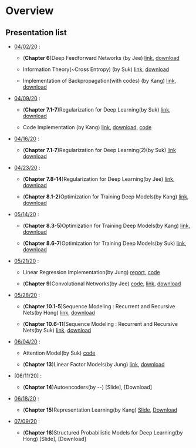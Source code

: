 # Overview

## Presentation list
  - [04/02/20](https://github.com/chunhyonho/GROUP_STUDY/tree/master/Deep_Learning1/20200402) : 
    - (**Chapter 6**)Deep Feedforward Networks (by Jee)
    [link](https://github.com/chunhyonho/GROUP_STUDY/blob/master/Deep_Learning1/20200402/%5B20200402%5DDeep%20Learning%20Chap%206%20f.pdf), 
    [download](https://github.com/chunhyonho/GROUP_STUDY/raw/master/Deep_Learning1/20200402/%5B20200402%5DDeep%20Learning%20Chap%206%20f.pdf)   
    
    - Information Theory(~Cross Entropy) (by Suk)
    [link](https://github.com/chunhyonho/GROUP_STUDY/blob/master/Deep_Learning1/20200402/%5B20200402%5DInformation_Theory.pdf), 
    [download](https://github.com/chunhyonho/GROUP_STUDY/raw/master/Deep_Learning1/20200402/%5B20200402%5DInformation_Theory.pdf)   
    
    - Implementation of Backpropagation(with codes) (by Kang)
    [link](https://github.com/chunhyonho/GROUP_STUDY/blob/master/Deep_Learning1/20200402/%5B20200402%5D개별연구_backprop.pdf), 
    [download](https://github.com/chunhyonho/GROUP_STUDY/raw/master/Deep_Learning1/20200402/%5B20200402%5D개별연구_backprop.pdf)   
    
- [04/09/20](https://github.com/chunhyonho/GROUP_STUDY/tree/master/Deep_Learning1/20200409) : 
  - (**Chapter 7.1-7**)Regularization for Deep Learning(by Suk)
  [link](https://github.com/chunhyonho/GROUP_STUDY/blob/master/Deep_Learning1/20200409/Regularization%20for%20deep%20learning.pdf), 
  [download](https://github.com/chunhyonho/GROUP_STUDY/raw/master/Deep_Learning1/20200409/Regularization%20for%20deep%20learning.pdf)   
  
  - Code Implementation (by Kang)
   [link](https://github.com/chunhyonho/GROUP_STUDY/blob/master/Deep_Learning1/20200409/0409_강남웅.pptx), 
  [download](https://github.com/chunhyonho/GROUP_STUDY/raw/master/Deep_Learning1/20200409/0409_강남웅.pptx),
  [code](https://github.com/chunhyonho/GROUP_STUDY/blob/master/Deep_Learning1/20200409/main.py)

  
 
- [04/16/20](https://github.com/chunhyonho/GROUP_STUDY/tree/master/Deep_Learning1/20200416) : 
  - (**Chapter 7.1-7**)Regularization for Deep Learning(2)(by Suk) 
  [link](https://github.com/chunhyonho/GROUP_STUDY/blob/master/Deep_Learning1/20200416/Regularization%20for%20deep%20learning(2).pdf)
  [download](https://github.com/chunhyonho/GROUP_STUDY/raw/master/Deep_Learning1/20200416/Regularization%20for%20deep%20learning(2).pdf)

- [04/23/20](https://github.com/chunhyonho/GROUP_STUDY/tree/master/Deep_Learning1/20200423) :
  - (**Chapter 7.8-14**)Regularization for Deep Learning(by Jee)
  [link](https://github.com/chunhyonho/GROUP_STUDY/blob/master/Deep_Learning1/20200423/deep%20learning%20chap%207.pdf),
  [download](https://github.com/chunhyonho/GROUP_STUDY/raw/master/Deep_Learning1/20200423/deep%20learning%20chap%207.pdf)
  
  - (**Chapter 8.1-2**)Optimization for Training Deep Models(by Kang)
  [link](https://github.com/chunhyonho/GROUP_STUDY/blob/master/Deep_Learning1/20200423/ch8.1-2%20Optimization%20for%20Training%20Deep%20Models.pdf),
  [download](https://github.com/chunhyonho/GROUP_STUDY/raw/master/Deep_Learning1/20200423/ch8.1-2%20Optimization%20for%20Training%20Deep%20Models.pdf)


- [05/14/20](https://github.com/chunhyonho/GROUP_STUDY/tree/master/Deep_Learning1/20200514) :
  - (**Chapter 8.3-5**)Optimization for Training Deep Models(by Kang)
  [link](https://github.com/chunhyonho/GROUP_STUDY/blob/master/Deep_Learning1/20200514/ch8.3-5%20Optimization%20for%20Training%20Deep%20Models.pdf),
  [download](https://github.com/chunhyonho/GROUP_STUDY/raw/master/Deep_Learning1/20200514/ch8.3-5%20Optimization%20for%20Training%20Deep%20Models.pdf)
  
  - (**Chapter 8.6-7**)Optimization for Training Deep Models(by Suk)
  [link](https://github.com/chunhyonho/GROUP_STUDY/blob/master/Deep_Learning1/20200514/optimization%20for%20training%20deep%20learning.pdf),
  [download](https://github.com/chunhyonho/GROUP_STUDY/raw/master/Deep_Learning1/20200514/optimization%20for%20training%20deep%20learning.pdf)

- [05/21/20](https://github.com/chunhyonho/GROUP_STUDY/tree/master/Deep%20Learning/20200521) :
  - Linear Regression Implementation(by Jung)
  [report](https://github.com/chunhyonho/GROUP_STUDY/blob/master/Deep%20Learning/20200521/Assignment%20Report%20PPT_20170604%20정지형.pdf),
  [code](https://github.com/chunhyonho/GROUP_STUDY/blob/master/Deep%20Learning/20200521/LinearRegression_OLS_GD(BGD)_MBGD_SGD_Final_with%20Stopping%20Criteria.py)
  
  - (**Chapter 9**)Convolutional Networks(by Jee)
  [code](https://github.com/chunhyonho/GROUP_STUDY/blob/master/Deep%20Learning/20200521/cnn.ipynb),
  [link](https://github.com/chunhyonho/GROUP_STUDY/blob/master/Deep%20Learning/20200521/cnn.pdf),
  [download](https://github.com/chunhyonho/GROUP_STUDY/raw/master/Deep%20Learning/20200521/cnn.pdf)
  

- [05/28/20](https://github.com/chunhyonho/GROUP_STUDY/tree/master/Deep_Learning1/20200514) :
  - (**Chapter 10.1-5**)Sequence Modeling : Recurrent and Recursive Nets(by Hong)
  [link](https://github.com/chunhyonho/GROUP_STUDY/blob/master/Deep%20Learning/20200528/Ch10.1-5%20(RNN).pdf),
  [download](https://github.com/chunhyonho/GROUP_STUDY/raw/master/Deep%20Learning/20200528/Ch10.1-5%20(RNN).pdf)
  
  - (**Chapter 10.6-11**)Sequence Modeling : Recurrent and Recursive Nets(by Suk)
  [link](https://github.com/chunhyonho/GROUP_STUDY/blob/master/Deep%20Learning/20200528/ch10.6%7E.pdf),
  [download](https://github.com/chunhyonho/GROUP_STUDY/raw/master/Deep%20Learning/20200528/ch10.6%7E.pdf)


- [06/04/20](https://github.com/chunhyonho/GROUP_STUDY/tree/master/Deep_Learning1/20200604) :
  - Attention Model(by Suk)
  [code](https://github.com/chunhyonho/GROUP_STUDY/blob/master/Deep%20Learning/20200604/Attention%20Model.ipynb)
  
  - (**Chapter 13**)Linear Factor Models(by Jung)
  [link](https://github.com/chunhyonho/GROUP_STUDY/blob/master/Deep%20Learning/20200604/Ch13.%20Linear%20Factor%20Models%20by%20Jihyeong%20Jung.pdf),
  [download](https://github.com/chunhyonho/GROUP_STUDY/raw/master/Deep%20Learning/20200604/Ch13.%20Linear%20Factor%20Models%20by%20Jihyeong%20Jung.pdf)


- [06/11/20] :
  - (**Chapter 14**)Autoencoders(by --)
  [Slide],
  [Download]


- [06/18/20](https://github.com/chunhyonho/GROUP_STUDY/tree/master/Deep%20Learning/20200618) :
  - (**Chapter 15**)Representation Learning(by Kang)
  [Slide](https://github.com/chunhyonho/GROUP_STUDY/blob/master/Deep%20Learning/20200618/Representation%20Learning.pdf),
  [Download](https://github.com/chunhyonho/GROUP_STUDY/raw/master/Deep%20Learning/20200618/Representation%20Learning.pdf)

- [07/09/20](https://github.com/chunhyonho/GROUP_STUDY/tree/master/Deep%20Learning/20200709) :
  - (**Chapter 16**)Structured Probabilistic Models for Deep Learning(by Hong)
  [Slide],
  [Download]
